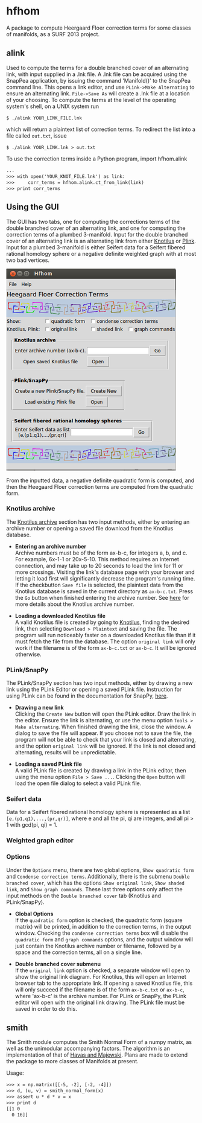 hfhom
=====
<!---
Install pandoc (http://johnmacfarlane.net/pandoc/)
Convert to html by cd'ing into the directory with the README file, then using
$ pandoc -f markdown -t html README.md -o README.html
-->
A package to compute Heergaard Floer correction terms for some classes of manifolds, as a SURF 2013 project.

alink
-----
Used to compute the terms for a double branched cover of an alternating link,
with input supplied in a .lnk file.  A .lnk file can be acquired using the
SnapPea application, by issuing the command 'Manifold()' to the SnapPea command
line.  This opens a link editor, and use ```PLink->Make Alternating``` to
ensure an alternating link. ```File->Save As``` will create a .lnk file at a location
of your choosing. To compute the terms at the level of the operating system's
shell, on a UNIX system run 

    $ ./alink YOUR_LINK_FILE.lnk

which will return a plaintext list of correction terms. 
To redirect the list into a file called `out.txt`, issue 

    $ ./alink YOUR_LINK.lnk > out.txt

To use the correction terms inside a Python program, 
    import hfhom.alink

    ...
    >>> with open('YOUR_KNOT_FILE.lnk') as link:
    >>>     corr_terms = hfhom.alink.ct_from_link(link) 
    >>> print corr_terms

Using the GUI
-----
The GUI has two tabs, one for computing the corrections terms of the double
branched cover of an alternating link, and one for computing the correction
terms of a plumbed 3-manifold. Input for the double branched cover of an
alternating link is an alternating link from either 
[Knotilus](http://knotilus.math.uwo.ca/) or 
[Plink](http://www.math.uic.edu/t3m/SnapPy/plink.html).
Input for a plumbed 3-manifold is either Seifert data for a Seifert fibered
rational homology sphere or a negative definite weighted graph with at most
two bad vertices.

![](images/gui.png)

From the inputted data, a negative definite quadratic form is computed,
and then the Heegaard Floer correction terms are computed from the quadratic
form.

### Knotilus archive ###
The [Knotilus archive](http://knotilus.math.uwo.ca/) section has two input
methods, either by entering an archive number or opening a saved file download
from the Knotilus database.

* __Entering an archive number__  
Archive numbers must be of the form ax-b-c, for integers a, b, and c. 
For example, 6x-1-1 or 20x-5-10. This method requires an Internet connection,
and may take up to 20 seconds to load the link for 11 or more crossings.
Visiting the link's database page with your browser and letting it load first
will significantly decrease the program's running time. If the checkbutton
`Save file` is selected, the plaintext data from the Knotilus database is
saved in the current directory as `ax-b-c.txt`. Press the `Go` button
when finished entering the archive number.
See [here](http://knotilus.math.uwo.ca/doc/archive.html) for more details
about the Knotilus archive number.

* __Loading a downloaded Knotilus file__  
A valid Knotilus file is created by going to [Knotilus](http://knotilus.math.uwo.ca/), finding the desired link, then selecting
`Download > Plaintext` and saving the file. 
The program will run noticeably faster on a downloaded Knotilus file
than if it must fetch the file from the database. The option `original link`
will only work if the filename is of the form `ax-b-c.txt` or `ax-b-c`.
It will be ignored otherwise.

### PLink/SnapPy ###
The PLink/SnapPy section has two input methods, either by drawing a new link
using the PLink Editor or opening a saved PLink file. Instruction for using
PLink can be found in the documentation for SnapPy, [here](http://www.math.uic.edu/t3m/SnapPy/plink.html).

* __Drawing a new link__  
Clicking the `Create New` button will open the PLink editor. Draw the link 
in the editor. Ensure the link is alternating, or use the menu option 
`Tools > Make alternating`.
When finished drawing the link, close the window. A dialog to save the file
will appear. If you choose not to save the file, the program will not be able 
to check that your link is closed and alternating, and the option 
`original link` will be ignored. If the link is not closed and alternating, 
results will be unpredictable.

* __Loading a saved PLink file__  
A valid PLink file is created by drawing a link in the PLink editor, then using
the menu option `File > Save ...`.
Clicking the `Open` button will load the open file dialog to select a valid 
PLink file.

### Seifert data ###
Data for a Seifert fibered rational homology sphere is represented as a list
`[e,(p1,q1),...,(pr,qr)]`, where e and all the pi, qi are integers, and all
pi > 1 with gcd(pi, qi) = 1.

### Weighted graph editor ###


### Options ###
Under the `Options` menu, there are two global options, `Show quadratic form`
and `Condense correction terms`. Additionally, there is the submenu
`Double branched cover`, which has the options `Show original link`,
`Show shaded link`, and `Show graph commands`. These last three options only
affect the input methods on the `Double branched cover` tab (Knotilus and 
PLink/SnapPy).

* __Global Options__  
If the `quadratic form` option is checked, the quadratic form
(square matrix) will be printed, in addition to the correction terms, in the
output window. Checking the `condense correction terms` box will disable the
`quadratic form` and `graph commands` options, and the output window will just
contain the Knotilus archive number or filename, followed by a space and the
correction terms, all on a single line.

* __Double branched cover submenu__  
If the `original link` option is checked, a separate window will open to show
the original link diagram. For Knotilus, this will open an Internet browser tab
to the appropriate link. If opening a saved Knotilus file, this will only
succeed if the filename is of the form `ax-b-c.txt` or `ax-b-c`, where 'ax-b-c'
is the archive number. For PLink or SnapPy, the PLink editor will open with the
original link drawing. The PLink file must be saved in order to do this.

smith
-----
The Smith module computes the Smith Normal Form of a numpy matrix, as well as 
the unimodular accompanying factors. The algorithm is an implementation of
that of [Havas and Majewski](http://itee.uq.edu.au/~havas/1997hm.pdf). 
Plans are made to extend the package to more classes of Manifolds at present.

Usage:

    >>> x = np.matrix([[-5, -2], [-2, -4]])
    >>> d, (u, v) = smith_normal_form(x)
    >>> assert u * d * v = x
    >>> print d
    [[1 0
      0 16]]

